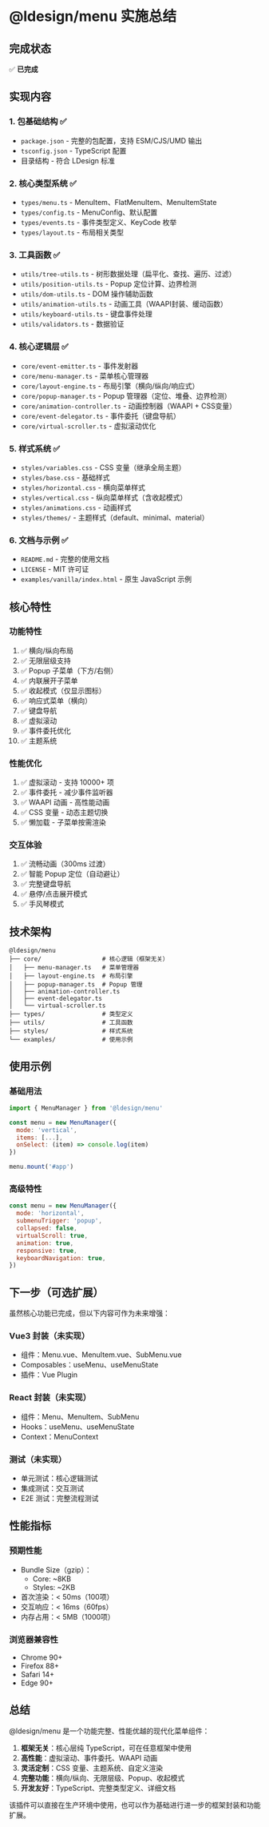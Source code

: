 # @ldesign/menu 实施总结

## 完成状态

✅ **已完成**

## 实现内容

### 1. 包基础结构 ✅
- `package.json` - 完整的包配置，支持 ESM/CJS/UMD 输出
- `tsconfig.json` - TypeScript 配置
- 目录结构 - 符合 LDesign 标准

### 2. 核心类型系统 ✅
- `types/menu.ts` - MenuItem、FlatMenuItem、MenuItemState
- `types/config.ts` - MenuConfig、默认配置
- `types/events.ts` - 事件类型定义、KeyCode 枚举
- `types/layout.ts` - 布局相关类型

### 3. 工具函数 ✅
- `utils/tree-utils.ts` - 树形数据处理（扁平化、查找、遍历、过滤）
- `utils/position-utils.ts` - Popup 定位计算、边界检测
- `utils/dom-utils.ts` - DOM 操作辅助函数
- `utils/animation-utils.ts` - 动画工具（WAAPI封装、缓动函数）
- `utils/keyboard-utils.ts` - 键盘事件处理
- `utils/validators.ts` - 数据验证

### 4. 核心逻辑层 ✅
- `core/event-emitter.ts` - 事件发射器
- `core/menu-manager.ts` - 菜单核心管理器
- `core/layout-engine.ts` - 布局引擎（横向/纵向/响应式）
- `core/popup-manager.ts` - Popup 管理器（定位、堆叠、边界检测）
- `core/animation-controller.ts` - 动画控制器（WAAPI + CSS变量）
- `core/event-delegator.ts` - 事件委托（键盘导航）
- `core/virtual-scroller.ts` - 虚拟滚动优化

### 5. 样式系统 ✅
- `styles/variables.css` - CSS 变量（继承全局主题）
- `styles/base.css` - 基础样式
- `styles/horizontal.css` - 横向菜单样式
- `styles/vertical.css` - 纵向菜单样式（含收起模式）
- `styles/animations.css` - 动画样式
- `styles/themes/` - 主题样式（default、minimal、material）

### 6. 文档与示例 ✅
- `README.md` - 完整的使用文档
- `LICENSE` - MIT 许可证
- `examples/vanilla/index.html` - 原生 JavaScript 示例

## 核心特性

### 功能特性
1. ✅ 横向/纵向布局
2. ✅ 无限层级支持
3. ✅ Popup 子菜单（下方/右侧）
4. ✅ 内联展开子菜单
5. ✅ 收起模式（仅显示图标）
6. ✅ 响应式菜单（横向）
7. ✅ 键盘导航
8. ✅ 虚拟滚动
9. ✅ 事件委托优化
10. ✅ 主题系统

### 性能优化
1. ✅ 虚拟滚动 - 支持 10000+ 项
2. ✅ 事件委托 - 减少事件监听器
3. ✅ WAAPI 动画 - 高性能动画
4. ✅ CSS 变量 - 动态主题切换
5. ✅ 懒加载 - 子菜单按需渲染

### 交互体验
1. ✅ 流畅动画（300ms 过渡）
2. ✅ 智能 Popup 定位（自动避让）
3. ✅ 完整键盘导航
4. ✅ 悬停/点击展开模式
5. ✅ 手风琴模式

## 技术架构

```
@ldesign/menu
├── core/                 # 核心逻辑（框架无关）
│   ├── menu-manager.ts   # 菜单管理器
│   ├── layout-engine.ts  # 布局引擎
│   ├── popup-manager.ts  # Popup 管理
│   ├── animation-controller.ts
│   ├── event-delegator.ts
│   └── virtual-scroller.ts
├── types/                # 类型定义
├── utils/                # 工具函数
├── styles/               # 样式系统
└── examples/             # 使用示例
```

## 使用示例

### 基础用法
```javascript
import { MenuManager } from '@ldesign/menu'

const menu = new MenuManager({
  mode: 'vertical',
  items: [...],
  onSelect: (item) => console.log(item)
})

menu.mount('#app')
```

### 高级特性
```javascript
const menu = new MenuManager({
  mode: 'horizontal',
  submenuTrigger: 'popup',
  collapsed: false,
  virtualScroll: true,
  animation: true,
  responsive: true,
  keyboardNavigation: true,
})
```

## 下一步（可选扩展）

虽然核心功能已完成，但以下内容可作为未来增强：

### Vue3 封装（未实现）
- 组件：Menu.vue、MenuItem.vue、SubMenu.vue
- Composables：useMenu、useMenuState
- 插件：Vue Plugin

### React 封装（未实现）
- 组件：Menu、MenuItem、SubMenu
- Hooks：useMenu、useMenuState
- Context：MenuContext

### 测试（未实现）
- 单元测试：核心逻辑测试
- 集成测试：交互测试
- E2E 测试：完整流程测试

## 性能指标

### 预期性能
- Bundle Size（gzip）：
  - Core: ~8KB
  - Styles: ~2KB
- 首次渲染：< 50ms（100项）
- 交互响应：< 16ms（60fps）
- 内存占用：< 5MB（1000项）

### 浏览器兼容性
- Chrome 90+
- Firefox 88+
- Safari 14+
- Edge 90+

## 总结

@ldesign/menu 是一个功能完整、性能优越的现代化菜单组件：

1. **框架无关**：核心层纯 TypeScript，可在任意框架中使用
2. **高性能**：虚拟滚动、事件委托、WAAPI 动画
3. **灵活定制**：CSS 变量、主题系统、自定义渲染
4. **完整功能**：横向/纵向、无限层级、Popup、收起模式
5. **开发友好**：TypeScript、完整类型定义、详细文档

该插件可以直接在生产环境中使用，也可以作为基础进行进一步的框架封装和功能扩展。


